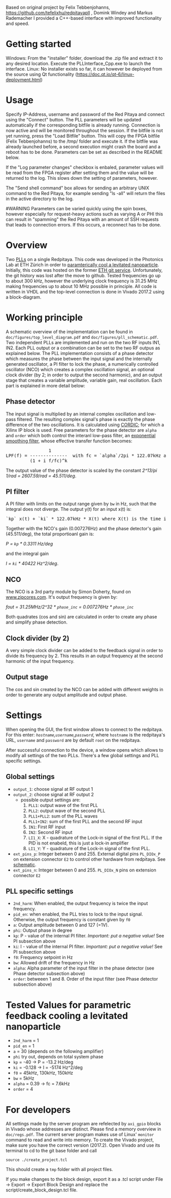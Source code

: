 Based on original project by Felix Tebbenjohanns, https://github.com/tefelixhu/redpitayapll  , Domink Windey and Markus Rademacher
I provided a C++-based interface with improved functionality and speed.

# Getting started
Windows:
From the "installer" folder, download the .zip file and extract it to any desired location. Execute the PLLInterface_Cpp.exe to launch the interface. 
Linux:
No installer exists so far, it can however be deployed from the source using Qt functionality (https://doc.qt.io/qt-6/linux-deployment.html)

# Usage
Specify IP-Address, username and password of the Red Pitaya and connect using the "Connect" button. The PLL parameters will be updated automatically if the corresponding bitfile is already running.
Connection is now active and will be monitored throughout the session.
If the bitfile is not yet running, press the "Load Bitfile" button. This will copy the FPGA bitfile (Felix Tebbenjohanns) to the /tmp/ folder and execute it.
If the bitfile was already launched before, a second execution might crash the board and a reboot has to be done.
Parameters can be set as described in the README below.

If the "Log parameter changes" checkbox is enbaled, parameter values will be read from the FPGA register after setting them and the value will be returned to the log. This slows down the setting of parameters, however.

The "Send shell command" box allows for sending an arbitrary UNIX command to the Red Pitaya, for example sending "ls -all" will return the files in the active directory to the log.

#WARNING
Parameters can be varied quickly using the spin boxes, however especially for request-heavy actions such as varying A or PHI this can result in "spamming" the Red Pitaya with an amount of SSH requests that leads to connection errors. If this occurs, a reconnect has to be done.


# Overview
Two [PLLs](https://en.wikipedia.org/wiki/Phase-locked_loop) on a single Redpitaya. This code was developed in the Photonics Lab at ETH Zürich in order to [paramterically cool a levitated nanoparticle](https://photonics.ethz.ch/research/levitodynamics.html).
Initially, this code was hosted on the former [ETH git service](https://git.ee.ethz.ch). Unfortunately, the git history was lost after the move to github.
Tested frequencies go up to about 300 kHz, however the underlying clock frequency is 31.25 MHz making frequencies up to about 10 MHz possible in principle.
All code is written in VHDL and the top-level connection is done in Vivado 2017.2 using a block-diagram.

# Working principle
A schematic overview of the implementation can be found in `doc/figures/top_level_diagram.pdf` and `doc/figures/pll_schematic.pdf`.
Two independent PLLs are implemented and run on the two RF inputs IN1, IN2. Each PLL output or a combination can be set to the two RF outpus as explained below.
The PLL implementation consists of a phase detector which measures the phase between the input signal and the internally generated oscillator, a PI filter to lock the phase, a numerically controlled oscillator (NCO) which creates a complex oscillation signal, an optional clock divider (by 2; in order to output the second harmonic), and an output stage that creates a variable amplitude, variable gain, real oscillation. Each part is explained in more detail below:

## Phase detector
The input signal is multiplied by an internal complex oscillation and low-pass filtered. The resulting complex signal's phase is exactly the phase difference of the two oscillations. It is calculated using [CORDIC](https://en.wikipedia.org/wiki/CORDIC); for which a Xilinx IP block is used. Free parameters for the phase detector are `alpha` and `order` which both control the interanl low-pass filter, an [exponential smoothing filter](https://en.wikipedia.org/wiki/Exponential_smoothing), whose effective transfer function becomes: 
<pre>
                1  
LPF(f) = --------------  with fc = `alpha`/2pi * 122.07kHz and k = order between 1 and 8
         (1 + i f/fc)^k
</pre>
The output value of the phase detector is scaled by the constant _2^13/pi 1/rad = 2607.59/rad = 45.511/deg_.

## PI filter
A PI filter with limits on the output range given by `bw` in Hz, such that the integral does not diverge. The output y(t) for an input x(t) is:
<pre>
`kp` x(t) + `ki` * 122.07kHz * X(t) where X(t) is the time integral of x(t)
</pre>
Together with the NCO's gain (0.007276Hz) and the phase detector's gain (45.511/deg), the total proportioanl gain is:

_P = `kp` * 0.3311 Hz/deg_ 

and the integral gain 

_I = `ki` * 40422 Hz^2/deg_.


## NCO
The NCO is a 3rd party module by Simon Doherty, found on www.zipcores.com. It's output frequency is given by:

*fout = 31.25MHz/2^32 * `phase_inc` = 0.007276Hz * `phase_inc`*

Both quadrates (cos and sin) are calculated in order to create any phase and simplify phase detection.

## Clock divider (by 2)
A very simple clock divider can be added to the feedback signal in order to divide its frequency by 2. This results in an output frequency at the second harmonic of the input frequency.

## Output stage
The cos and sin created by the NCO can be added with different weights in order to generate any output amplitude and output phase.
      
# Settings

When opening the GUI, the first window allows to connect to the redpitaya. For this enter: *`hostname`,`username`,`password`*, where `hostname` is the redpitaya's URL, `username` and `password` are by default `root` on the redpitaya.

After successful connection to the device, a window opens which allows to modify all settings of the two  PLLs. There's a few global settings and PLL specific settings.


## Global settings 

- `output_1`: choose signal at RF output 1
- `output_2`: choose signal at RF output 2
  - possible output settings are:
    1. `PLL1`: output wave of the first PLL
    2. `PLL2`: output wave of the second PLL
    3. `PLL1+PLL2`: sum of the PLL waves
    4. `PLL1+IN2`: sum of the first PLL and the second RF input
    5. `IN1`: First RF input
    6. `IN2`: Second RF input
    7. `LI1_X`: X - quadrature of the Lock-in signal of the first PLL. If the PID is not enabeld, this is just a lock-in amplifier
    8. `LI1_Y`: Y - quadrature of the Lock-in signal of the first PLL.
- `ext_pins_p`: Integer between 0 and 255. External digital pins `PL_DIOx_P` on extension connector `E2` to control other hardware from redpitaya. See [schematic](https://dl.dropboxusercontent.com/s/jkdy0p05a2vfcba/Red_Pitaya_Schematics_v1.0.1.pdf).
- `ext_pins_n`: Integer between 0 and 255. `PL_DIOx_N` pins on extension connector `E2`


## PLL specific settings

- `2nd_harm`: When enabled, the output frequency is twice the input frequency.
- `pid_en`: when enabled, the PLL tries to lock to the input signal. Otherwise, the output frequency is constant given by `f0`
- `a`: Output amplitude between 0 and 127 (=1V).
- `phi`: Output phase in degree
- `kp`: P - value of the internal PI filter. *Important: put a negative value!* See PI subsection above
- `ki`: I - value of the internal PI filter. *Important: put a negative value!* See PI subsection above
- `f0`: Frequency setpoint in Hz
- `bw`: Allowed drift of the frequency in Hz
- `alpha`: Alpha parameter of the input filter in the phase detector (see Phase detector subsection above)
- `order`: betweeen 1 and 8. Order of the input filter (see Phase detector subsection above)
 

# Tested Values for parametric feedback cooling a levitated nanoparticle
- `2nd_harm` = 1
- `pid_en` = 1
- `a` = 30 (depends on the following amplifier)
- `phi` try out, depends on total system phase
- `kp` = -40 -> P = -13.2 Hz/deg
- `ki` = -0.128 -> I = -5174 Hz^2/deg
- `f0` = 45kHz, 130kHz, 150kHz
- `bw` = 5kHz
- `alpha` = 0.39 -> fc = 7.6kHz
- `order` = 4

# For developers
All settings made by the server program are refelected by `axi_gpio` blocks in Vivado whose addresses are distinct. Please find a memory overview in `doc/regs.pdf`. The current server program makes use of Linux' `monitor` command to read and write into memory.
To create the Vivado project, make sure you have the correct version (2017.2). Open Vivado and use its terminal to cd to the git base folder and call
```
source ./create_project.tcl
```
This should create a `tmp` folder with all project files.

If you make changes to the block design, export it as a .tcl script under File -> Export -> Export Block Design and replace the script/create_block_design.tcl file.




